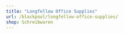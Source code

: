```yaml
---
title: "Longfellow Office Supplies"
url: /blackpool/longfellow-office-supplies/
shop: Schreibwaren
---
```

